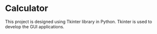 # Calculator

This project is designed using Tkinter library in Python. Tkinter is used to develop the GUI applications. 
